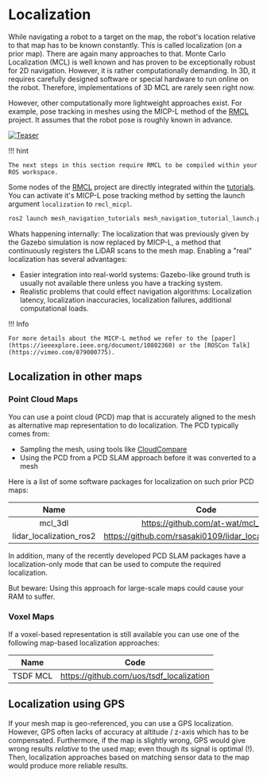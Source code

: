 # Localization

While navigating a robot to a target on the map, the robot's location relative to that map has to be known constantly.
This is called localization (on a prior map).
There are again many approaches to that.
Monte Carlo Localization (MCL) is well known and has proven to be exceptionally robust for 2D navigation.
However, it is rather computationally demanding.
In 3D, it requires carefully designed software or special hardware to run online on the robot.
Therefore, implementations of 3D MCL are rarely seen right now.

However, other computationally more lightweight approaches exist.
For example, pose tracking in meshes using the MICP-L method of the [RMCL](https://github.com/uos/rmcl) project.
It assumes that the robot pose is roughly known in advance.

[![Teaser](/media/micp.gif)](http://www.youtube.com/watch?v=G-Z5K0bPFFU)


!!! hint

    The next steps in this section require RMCL to be compiled within your ROS workspace.

Some nodes of the [RMCL](https://github.com/uos/rmcl) project are directly integrated within the [tutorials](https://github.com/naturerobots/mesh_navigation_tutorials).
You can activate it's MICP-L pose tracking method  by setting the launch argument `localization` to `rmcl_micpl`.

```bash
ros2 launch mesh_navigation_tutorials mesh_navigation_tutorial_launch.py world_name:=tray localization:=rmcl_micpl
```

Whats happening internally: The localization that was previously given by the Gazebo simulation is now replaced by MICP-L, a method that continuously registers the LiDAR scans to the mesh map.
Enabling a "real" localization has several advantages:

- Easier integration into real-world systems: Gazebo-like ground truth is usually not available there unless you have a tracking system.
- Realistic problems that could effect navigation algorithms: Localization latency, localization inaccuracies, localization failures, additional computational loads.

!!! Info

    For more details about the MICP-L method we refer to the [paper](https://ieeexplore.ieee.org/document/10802360) or the [ROSCon Talk](https://vimeo.com/879000775).

## Localization in other maps

### Point Cloud Maps

You can use a point cloud (PCD) map that is accurately aligned to the mesh as alternative map representation to do localization. The PCD typically comes from:
- Sampling the mesh, using tools like [CloudCompare](https://www.danielgm.net/cc/)
- Using the PCD from a PCD SLAM approach before it was converted to a mesh

Here is a list of some software packages for localization on such prior PCD maps:

| Name | Code |
|:----:|:----:|
| mcl_3dl |  https://github.com/at-wat/mcl_3dl  |
| lidar_localization_ros2 | https://github.com/rsasaki0109/lidar_localization_ros2 |


In addition, many of the recently developed PCD SLAM packages have a localization-only mode that can be used to compute the required localization.

But beware: Using this approach for large-scale maps could cause your RAM to suffer.

### Voxel Maps

If a voxel-based representation is still available you can use one of the following map-based localization approaches:

| Name | Code |
|:----:|:----:|
| TSDF MCL | https://github.com/uos/tsdf_localization  |

## Localization using GPS

If your mesh map is geo-referenced, you can use a GPS localization.
However, GPS often lacks of accuracy at altitude / z-axis which has to be compensated.
Furthermore, if the map is slightly wrong, GPS would give wrong results *relative* to the used map; even though its signal is optimal (!).
Then, localization approaches based on matching sensor data to the map would produce more reliable results. 


